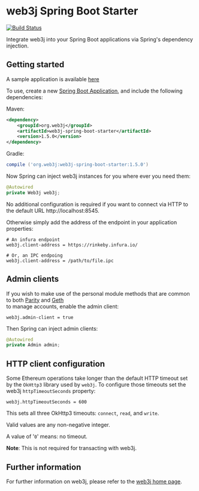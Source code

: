 # web3j Spring Boot Starter

[![Build Status](https://travis-ci.org/web3j/web3j-spring-boot-starter.svg?branch=master)](https://travis-ci.org/web3j/web3j-spring-boot-starter)

Integrate web3j into your Spring Boot applications via Spring's dependency injection.


## Getting started

A sample application is available [here](https://github.com/web3j/examples/tree/master/spring-boot)

To use, create a new [Spring Boot Application](https://spring.io/guides/gs/spring-boot/), and 
include the following dependencies:

Maven:

```xml
<dependency>
    <groupId>org.web3j</groupId>
    <artifactId>web3j-spring-boot-starter</artifactId>
    <version>1.5.0</version>
</dependency>
```

Gradle:

```groovy
compile ('org.web3j:web3j-spring-boot-starter:1.5.0')
```

Now Spring can inject web3j instances for you where ever you need them:

```java
@Autowired
private Web3j web3j;
```

No additional configuration is required if you want to connect via HTTP to the default URL 
http://localhost:8545.

Otherwise simply add the address of the endpoint in your application properties:

```properties
# An infura endpoint
web3j.client-address = https://rinkeby.infura.io/

# Or, an IPC endpoing
web3j.client-address = /path/to/file.ipc
```


## Admin clients

If you wish to make use of the personal module methods that are common to both
[Parity](https://github.com/ethcore/parity/wiki/JSONRPC-personal-module) and 
[Geth](https://github.com/ethereum/go-ethereum/wiki/Management-APIs#personal)  
to manage accounts, enable the admin client:

```properties
web3j.admin-client = true
```

Then Spring can inject admin clients:

 ```java
 @Autowired
 private Admin admin;
 ```


## HTTP client configuration

Some Ethereum operations take longer than the default HTTP timeout set by the `OkHttp3` library
used by `web3j`. To configure those timeouts set the web3j `httpTimeoutSeconds` property:

```properties
web3j.httpTimeoutSeconds = 600  
```

This sets all three OkHttp3 timeouts: `connect`, `read`, and `write`.  

Valid values are any non-negative integer.

A value of '`0`' means: no timeout.  


**Note**: This is not required for transacting with web3j.  


## Further information

For further information on web3j, please refer to the [web3j home page](https://web3j.io).
